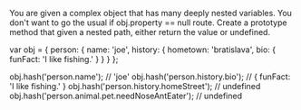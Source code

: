 You are given a complex object that has many deeply nested variables. You don't want to go the usual if obj.property == null route. Create a prototype method that given a nested path, either return the value or undefined.

var obj = {
  person: {
    name: 'joe',
    history: {
      hometown: 'bratislava',
      bio: {
        funFact: 'I like fishing.'
      }
    }
  }
};

obj.hash('person.name'); // 'joe'
obj.hash('person.history.bio'); // { funFact: 'I like fishing.' }
obj.hash('person.history.homeStreet'); // undefined
obj.hash('person.animal.pet.needNoseAntEater'); // undefined